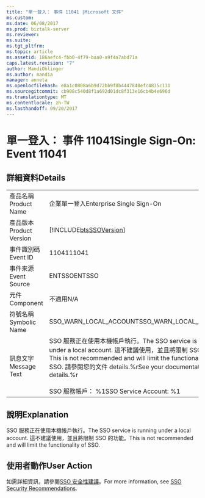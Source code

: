```yaml
---
title: "單一登入： 事件 11041 |Microsoft 文件"
ms.custom: 
ms.date: 06/08/2017
ms.prod: biztalk-server
ms.reviewer: 
ms.suite: 
ms.tgt_pltfrm: 
ms.topic: article
ms.assetid: 186aefc4-fbb0-4f79-baa0-a9f4a7abd71a
caps.latest.revision: "7"
author: MandiOhlinger
ms.author: mandia
manager: anneta
ms.openlocfilehash: e8a1c0808a6b9d72bb9f8b4447848efc4835c131
ms.sourcegitcommit: cb908c540d8f1a692d01dc8f313e16cb4b4e696d
ms.translationtype: MT
ms.contentlocale: zh-TW
ms.lasthandoff: 09/20/2017
---
```

# <a name="single-sign-on-event-11041"></a><span data-ttu-id="ed1aa-102">單一登入： 事件 11041</span><span class="sxs-lookup"><span data-stu-id="ed1aa-102">Single Sign-On: Event 11041</span></span>
## <a name="details"></a><span data-ttu-id="ed1aa-103">詳細資料</span><span class="sxs-lookup"><span data-stu-id="ed1aa-103">Details</span></span>  
  
|||  
|-|-|  
|<span data-ttu-id="ed1aa-104">產品名稱</span><span class="sxs-lookup"><span data-stu-id="ed1aa-104">Product Name</span></span>|<span data-ttu-id="ed1aa-105">企業單一登入</span><span class="sxs-lookup"><span data-stu-id="ed1aa-105">Enterprise Single Sign-On</span></span>|  
|<span data-ttu-id="ed1aa-106">產品版本</span><span class="sxs-lookup"><span data-stu-id="ed1aa-106">Product Version</span></span>|[!INCLUDE[btsSSOVersion](../includes/btsssoversion-md.md)]|  
|<span data-ttu-id="ed1aa-107">事件識別碼</span><span class="sxs-lookup"><span data-stu-id="ed1aa-107">Event ID</span></span>|<span data-ttu-id="ed1aa-108">11041</span><span class="sxs-lookup"><span data-stu-id="ed1aa-108">11041</span></span>|  
|<span data-ttu-id="ed1aa-109">事件來源</span><span class="sxs-lookup"><span data-stu-id="ed1aa-109">Event Source</span></span>|<span data-ttu-id="ed1aa-110">ENTSSO</span><span class="sxs-lookup"><span data-stu-id="ed1aa-110">ENTSSO</span></span>|  
|<span data-ttu-id="ed1aa-111">元件</span><span class="sxs-lookup"><span data-stu-id="ed1aa-111">Component</span></span>|<span data-ttu-id="ed1aa-112">不適用</span><span class="sxs-lookup"><span data-stu-id="ed1aa-112">N/A</span></span>|  
|<span data-ttu-id="ed1aa-113">符號名稱</span><span class="sxs-lookup"><span data-stu-id="ed1aa-113">Symbolic Name</span></span>|<span data-ttu-id="ed1aa-114">SSO_WARN_LOCAL_ACCOUNT</span><span class="sxs-lookup"><span data-stu-id="ed1aa-114">SSO_WARN_LOCAL_ACCOUNT</span></span>|  
|<span data-ttu-id="ed1aa-115">訊息文字</span><span class="sxs-lookup"><span data-stu-id="ed1aa-115">Message Text</span></span>|<span data-ttu-id="ed1aa-116">SSO 服務正在使用本機帳戶執行。</span><span class="sxs-lookup"><span data-stu-id="ed1aa-116">The SSO service is running under a local account.</span></span> <span data-ttu-id="ed1aa-117">這不建議使用，並且將限制 SSO 的功能。</span><span class="sxs-lookup"><span data-stu-id="ed1aa-117">This is not recommended and will limit the functionality of SSO.</span></span> <span data-ttu-id="ed1aa-118">請參閱您的文件 details.%r</span><span class="sxs-lookup"><span data-stu-id="ed1aa-118">See your documentation for details.%r</span></span><br /><br /> <span data-ttu-id="ed1aa-119">SSO 服務帳戶： %1</span><span class="sxs-lookup"><span data-stu-id="ed1aa-119">SSO Service Account: %1</span></span>|  
  
## <a name="explanation"></a><span data-ttu-id="ed1aa-120">說明</span><span class="sxs-lookup"><span data-stu-id="ed1aa-120">Explanation</span></span>  
 <span data-ttu-id="ed1aa-121">SSO 服務正在使用本機帳戶執行。</span><span class="sxs-lookup"><span data-stu-id="ed1aa-121">The SSO service is running under a local account.</span></span> <span data-ttu-id="ed1aa-122">這不建議使用，並且將限制 SSO 的功能。</span><span class="sxs-lookup"><span data-stu-id="ed1aa-122">This is not recommended and will limit the functionality of SSO.</span></span>  
  
## <a name="user-action"></a><span data-ttu-id="ed1aa-123">使用者動作</span><span class="sxs-lookup"><span data-stu-id="ed1aa-123">User Action</span></span>  
 <span data-ttu-id="ed1aa-124">如需詳細資訊，請參閱[SSO 安全性建議](../core/sso-security-recommendations.md)。</span><span class="sxs-lookup"><span data-stu-id="ed1aa-124">For more information, see [SSO Security Recommendations](../core/sso-security-recommendations.md).</span></span>